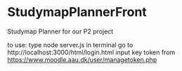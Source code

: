 # StudymapPlannerFront
Studymap Planner for our P2 project

to use:
    type node server.js in terminal
    go to http://localhost:3000/html/login.html
    input key token from https://www.moodle.aau.dk/user/managetoken.php 
